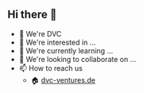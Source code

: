 ## Hi there 👋

<!--

**Here are some ideas to get you started:**

🙋‍♀️ A short introduction - what is your organization all about?
🌈 Contribution guidelines - how can the community get involved?
👩‍💻 Useful resources - where can the community find your docs? Is there anything else the community should know?
🍿 Fun facts - what does your team eat for breakfast?
🧙 Remember, you can do mighty things with the power of [Markdown](https://docs.github.com/github/writing-on-github/getting-started-with-writing-and-formatting-on-github/basic-writing-and-formatting-syntax)
-->

- 👋 We're DVC
- 👀 We're interested in ...
- 🌱 We're currently learning ...
- 💞️ We're looking to collaborate on ...
- 📫 How to reach us
  - 🏠 [dvc-ventures.de](https://dvc-ventures.de)
